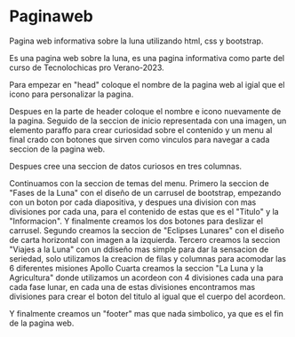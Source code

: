# Paginaweb
Pagina web informativa sobre la luna utilizando html, css y bootstrap.

Es una pagina web sobre la luna, es una pagina informativa como parte del curso de Tecnolochicas pro Verano-2023.

Para empezar en "head" coloque el nombre de la pagina web al igial que el icono para personalizar la pagina.

Despues en la parte de header coloque el nombre e icono nuevamente de la pagina. Seguido de la seccion de inicio representada con una imagen, un elemento paraffo para crear curiosidad sobre el contenido y un menu al final crado con botones que sirven como vinculos para navegar a cada seccion de la pagina web.

 Despues cree una seccion de datos curiosos en tres columnas.

 Continuamos con la seccion de temas del menu.
 Primero la seccion de "Fases de la Luna" con el diseño de un carrusel de bootstrap, empezando con un boton por cada diapositiva, y despues una division con mas divisiones por cada una,  para el contenido de estas que es el "Titulo" y la "Informacion". Y finalmente creamos los dos botones para deslizar el carrusel.
 Segundo creamos la seccion de "Eclipses Lunares" con el diseño de carta horizontal con imagen a la izquierda.
 Tercero creamos la seccion "Viajes a la Luna" con un ddiseño mas simple para dar la sensacion de seriedad, solo utilizamos la creacion de filas y columnas para acomodar las 6 diferentes misiones Apollo 
 Cuarta creamos la seccion "La Luna y la Agricultura" donde utilizamos un acordeon con 4 divisiones cada una para cada fase lunar, en cada una de estas divisiones encontramos mas divisiones para crear el boton del titulo al igual que el cuerpo del acordeon.

 Y finalmente creamos un "footer" mas que nada simbolico, ya que es el fin de la pagina web.
